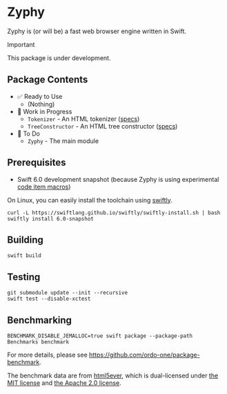 # Zyphy

Zyphy is (or will be) a fast web browser engine written in Swift.

> [!IMPORTANT]
> This package is under development.

## Package Contents

- ✅ Ready to Use
  - (Nothing)
- 🚧 Work in Progress
  - `Tokenizer` - An HTML tokenizer ([specs](https://html.spec.whatwg.org/multipage/parsing.html#tokenization))
  - `TreeConstructor` - An HTML tree constructor ([specs](https://html.spec.whatwg.org/multipage/parsing.html#tree-construction))
- 🥚 To Do
  - `Zyphy` - The main module

## Prerequisites

- Swift 6.0 development snapshot (because Zyphy is using experimental [code item macros](https://github.com/swiftlang/swift-evolution/blob/main/visions/macros.md#macro-roles))

On Linux, you can easily install the toolchain using [swiftly](https://swiftlang.github.io/swiftly/).

```shell
curl -L https://swiftlang.github.io/swiftly/swiftly-install.sh | bash
swiftly install 6.0-snapshot
```

## Building

```shell
swift build
```

## Testing

```shell
git submodule update --init --recursive
swift test --disable-xctest
```

## Benchmarking

```shell
BENCHMARK_DISABLE_JEMALLOC=true swift package --package-path Benchmarks benchmark
```

For more details, please see https://github.com/ordo-one/package-benchmark.

The benchmark data are from [html5ever](https://github.com/servo/html5ever/tree/1ae2de3a1796a9b52a804a02039c6c1499e2f461/html5ever/data/bench), which is dual-licensed under [the MIT license](https://github.com/servo/html5ever/blob/1ae2de3a1796a9b52a804a02039c6c1499e2f461/LICENSE-MIT) and [the Apache 2.0 license](https://github.com/servo/html5ever/blob/1ae2de3a1796a9b52a804a02039c6c1499e2f461/LICENSE-APACHE).
